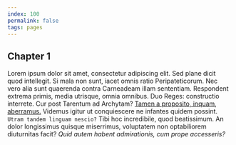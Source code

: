 ```yaml
---
index: 100
permalink: false
tags: pages
---
```


## Chapter 1

Lorem ipsum dolor sit amet, consectetur adipiscing elit. Sed plane dicit quod intellegit. Si mala non sunt, iacet omnis ratio Peripateticorum. Nec vero alia sunt quaerenda contra Carneadeam illam sententiam. Respondent extrema primis, media utrisque, omnia omnibus. Duo Reges: constructio interrete. Cur post Tarentum ad Archytam? [Tamen a proposito, inquam, aberramus.](http://loripsum.net/) Videmus igitur ut conquiescere ne infantes quidem possint. `Utram tandem linguam nescio?` Tibi hoc incredibile, quod beatissimum. An dolor longissimus quisque miserrimus, voluptatem non optabiliorem diuturnitas facit? _Quid autem habent admirationis, cum prope accesseris?_
